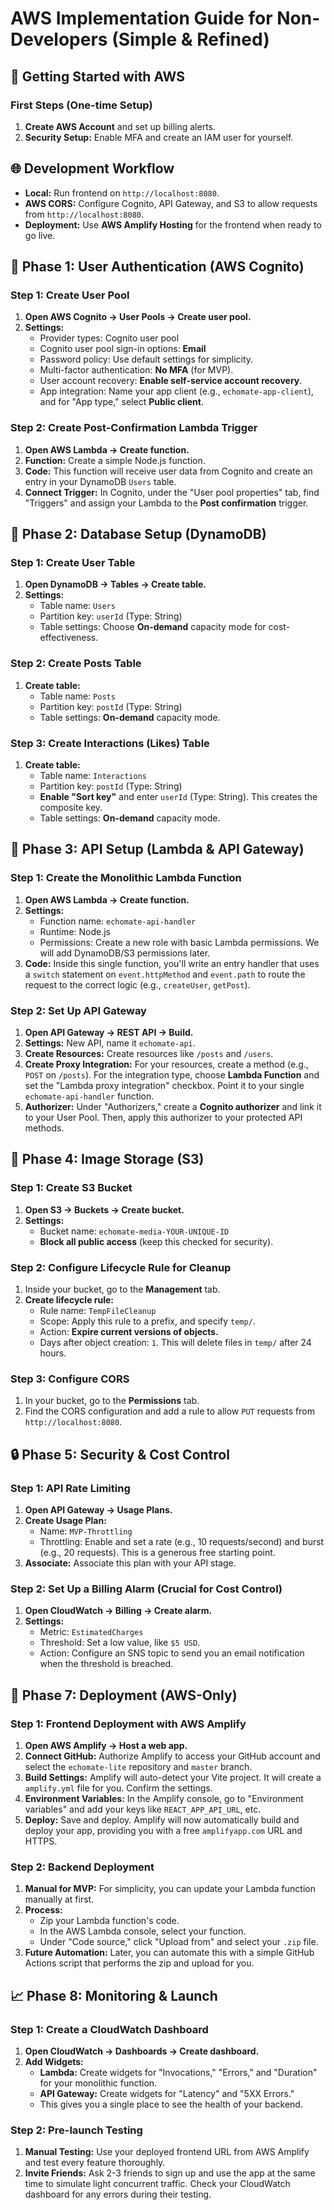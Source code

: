 # AWS Implementation Guide for Non-Developers (Simple & Refined)

## 🚀 Getting Started with AWS

### First Steps (One-time Setup)
1. **Create AWS Account** and set up billing alerts.
2. **Security Setup:** Enable MFA and create an IAM user for yourself.

## 🌐 Development Workflow
- **Local:** Run frontend on `http://localhost:8080`.
- **AWS CORS:** Configure Cognito, API Gateway, and S3 to allow requests from `http://localhost:8080`.
- **Deployment:** Use **AWS Amplify Hosting** for the frontend when ready to go live.

## 📱 Phase 1: User Authentication (AWS Cognito)

### Step 1: Create User Pool
1.  **Open AWS Cognito -> User Pools -> Create user pool.**
2.  **Settings:**
    *   Provider types: Cognito user pool
    *   Cognito user pool sign-in options: **Email**
    *   Password policy: Use default settings for simplicity.
    *   Multi-factor authentication: **No MFA** (for MVP).
    *   User account recovery: **Enable self-service account recovery**.
    *   App integration: Name your app client (e.g., `echomate-app-client`), and for "App type," select **Public client**.

### Step 2: Create Post-Confirmation Lambda Trigger
1.  **Open AWS Lambda -> Create function.**
2.  **Function:** Create a simple Node.js function.
3.  **Code:** This function will receive user data from Cognito and create an entry in your DynamoDB `Users` table.
4.  **Connect Trigger:** In Cognito, under the "User pool properties" tab, find "Triggers" and assign your Lambda to the **Post confirmation** trigger.

## 💾 Phase 2: Database Setup (DynamoDB)

### Step 1: Create User Table
1.  **Open DynamoDB -> Tables -> Create table.**
2.  **Settings:**
    *   Table name: `Users`
    *   Partition key: `userId` (Type: String)
    *   Table settings: Choose **On-demand** capacity mode for cost-effectiveness.

### Step 2: Create Posts Table
1.  **Create table:**
    *   Table name: `Posts`
    *   Partition key: `postId` (Type: String)
    *   Table settings: **On-demand** capacity mode.

### Step 3: Create Interactions (Likes) Table
1.  **Create table:**
    *   Table name: `Interactions`
    *   Partition key: `postId` (Type: String)
    *   **Enable "Sort key"** and enter `userId` (Type: String). This creates the composite key.
    *   Table settings: **On-demand** capacity mode.

## 🔄 Phase 3: API Setup (Lambda & API Gateway)

### Step 1: Create the Monolithic Lambda Function
1.  **Open AWS Lambda -> Create function.**
2.  **Settings:**
    *   Function name: `echomate-api-handler`
    *   Runtime: Node.js
    *   Permissions: Create a new role with basic Lambda permissions. We will add DynamoDB/S3 permissions later.
3.  **Code:** Inside this single function, you'll write an entry handler that uses a `switch` statement on `event.httpMethod` and `event.path` to route the request to the correct logic (e.g., `createUser`, `getPost`).

### Step 2: Set Up API Gateway
1.  **Open API Gateway -> REST API -> Build.**
2.  **Settings:** New API, name it `echomate-api`.
3.  **Create Resources:** Create resources like `/posts` and `/users`.
4.  **Create Proxy Integration:** For your resources, create a method (e.g., `POST` on `/posts`). For the integration type, choose **Lambda Function** and set the "Lambda proxy integration" checkbox. Point it to your single `echomate-api-handler` function.
5.  **Authorizer:** Under "Authorizers," create a **Cognito authorizer** and link it to your User Pool. Then, apply this authorizer to your protected API methods.

## 📸 Phase 4: Image Storage (S3)

### Step 1: Create S3 Bucket
1.  **Open S3 -> Buckets -> Create bucket.**
2.  **Settings:**
    *   Bucket name: `echomate-media-YOUR-UNIQUE-ID`
    *   **Block all public access** (keep this checked for security).

### Step 2: Configure Lifecycle Rule for Cleanup
1.  Inside your bucket, go to the **Management** tab.
2.  **Create lifecycle rule:**
    *   Rule name: `TempFileCleanup`
    *   Scope: Apply this rule to a prefix, and specify `temp/`.
    *   Action: **Expire current versions of objects.**
    *   Days after object creation: `1`. This will delete files in `temp/` after 24 hours.

### Step 3: Configure CORS
1.  In your bucket, go to the **Permissions** tab.
2.  Find the CORS configuration and add a rule to allow `PUT` requests from `http://localhost:8080`.

## 🔒 Phase 5: Security & Cost Control

### Step 1: API Rate Limiting
1.  **Open API Gateway -> Usage Plans.**
2.  **Create Usage Plan:**
    *   Name: `MVP-Throttling`
    *   Throttling: Enable and set a rate (e.g., 10 requests/second) and burst (e.g., 20 requests). This is a generous free starting point.
3.  **Associate:** Associate this plan with your API stage.

### Step 2: Set Up a Billing Alarm (Crucial for Cost Control)
1.  **Open CloudWatch -> Billing -> Create alarm.**
2.  **Settings:**
    *   Metric: `EstimatedCharges`
    *   Threshold: Set a low value, like `$5 USD`.
    *   Action: Configure an SNS topic to send you an email notification when the threshold is breached.

## 🚀 Phase 7: Deployment (AWS-Only)

### Step 1: Frontend Deployment with AWS Amplify
1.  **Open AWS Amplify -> Host a web app.**
2.  **Connect GitHub:** Authorize Amplify to access your GitHub account and select the `echomate-lite` repository and `master` branch.
3.  **Build Settings:** Amplify will auto-detect your Vite project. It will create a `amplify.yml` file for you. Confirm the settings.
4.  **Environment Variables:** In the Amplify console, go to "Environment variables" and add your keys like `REACT_APP_API_URL`, etc.
5.  **Deploy:** Save and deploy. Amplify will now automatically build and deploy your app, providing you with a free `amplifyapp.com` URL and HTTPS.

### Step 2: Backend Deployment
1.  **Manual for MVP:** For simplicity, you can update your Lambda function manually at first.
2.  **Process:**
    *   Zip your Lambda function's code.
    *   In the AWS Lambda console, select your function.
    *   Under "Code source," click "Upload from" and select your `.zip` file.
3.  **Future Automation:** Later, you can automate this with a simple GitHub Actions script that performs the zip and upload for you.

## 📈 Phase 8: Monitoring & Launch

### Step 1: Create a CloudWatch Dashboard
1.  **Open CloudWatch -> Dashboards -> Create dashboard.**
2.  **Add Widgets:**
    *   **Lambda:** Create widgets for "Invocations," "Errors," and "Duration" for your monolithic function.
    *   **API Gateway:** Create widgets for "Latency" and "5XX Errors."
    *   This gives you a single place to see the health of your backend.

### Step 2: Pre-launch Testing
1.  **Manual Testing:** Use your deployed frontend URL from AWS Amplify and test every feature thoroughly.
2.  **Invite Friends:** Ask 2-3 friends to sign up and use the app at the same time to simulate light concurrent traffic. Check your CloudWatch dashboard for any errors during their testing.
